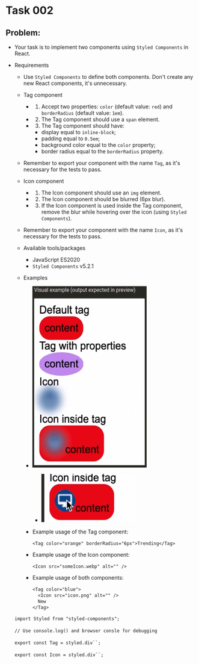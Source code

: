 # Task 002

## Problem:

- Your task is to implement two components using `Styled Components` in React.

- Requirements

  - Use `Styled Components` to define both components. Don't create any new React components, it's unnecessary.

  - Tag component

    - 1. Accept two properties: `color` (default value: `red`) and `borderRadius` (default value: `1em`).

    - 2. The Tag component should use a `span` element.

    - 3. The Tag component should have:

      - display equal to `inline-block`;
      - padding equal to `0.5em`;
      - background color equal to the `color` property;
      - border radius equal to the `borderRadius` property.

  - Remember to export your component with the name `Tag`, as it's necessary for the tests to pass.

  - Icon component

    - 1. The Icon component should use an `img` element.
    - 2. The Icon component should be blurred (6px blur).
    - 3. If the Icon component is used inside the Tag component, remove the blur while hovering over the icon (using `Styled Components`).

  - Remember to export your component with the name `Icon`, as it's necessary for the tests to pass.

  - Available tools/packages

    - JavaScript ES2020
    - `Styled Components` v5.2.1

  - Examples

    - ![Visual example (output expected in preview)](src/assets/readme/task2_visual_example.png)

      - ![Icon inside tag on hover](<src/assets/readme/Icon%20inside%20tag(hover).png>)

    - Example usage of the Tag component:
      ```
      <Tag color="orange" borderRadius="6px">Trending</Tag>
      ```
    - Example usage of the Icon component:

      ```
      <Icon src="someIcon.webp" alt="" />
      ```

    - Example usage of both components:
      ```
      <Tag color="blue">
        <Icon src="icon.png" alt="" />
        New
      </Tag>
      ```

  ```
  import Styled from "styled-components";

  // Use console.log() and browser consle for debugging

  export const Tag = styled.div``;

  export const Icon = styled.div``;
  ```
